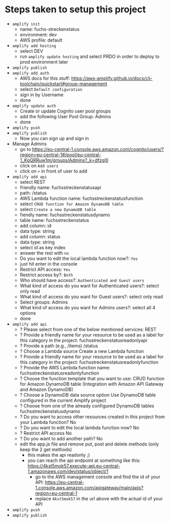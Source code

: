 # Steps taken to setup this project

- `amplify init`
  - name: fuchs-streckenstatus
  - environment: dev
  - AWS profile: default
- `amplify add hosting`
  - select DEV
  - run `amplify update hosting` and select PRDO in order to deploy to prod environment later
- `amplify publish`
- `amplify add auth`
  - AWS docs for this stuff: https://aws-amplify.github.io/docs/cli-toolchain/quickstart#group-management
  - select `Default configuration`
  - sign in by Username
  - done
- `amplify update auth`
  - Create or update Cognito user pool groups
  - add the following User Pool Group: Admins
  - done
- `amplify push`
- `amplify publish`
  - Now you can sign up and sign in
- Manage Admins
  - go to https://eu-central-1.console.aws.amazon.com/cognito/users/?region=eu-central-1#/pool/eu-central-1_KpQRRuw1m/groups/Admins?_k=dfzg0l
  - click on `Add users`
  - click on `+` in front of user to add
- `amplify add api`
  - select REST
  - friendly name: fuchsstreckenstatusapi
  - path: /status
  - AWS Lambda function name: fuchsstreckenstatusfunction
  - select `CRUD function for Amazon DynamoDB table`
  - select `Create a new DynamoDB table`
  - fiendly name: fuchsstreckenstatusdynamo
  - table name: fuchsstreckenstatus
  - add column: id
  - data type: string
  - add column: status
  - data type: string
  - select id as key index
  - answer the rest with `no`
  - Do you want to edit the local lambda function now?: `Yes`
  - just hit enter in the console
  - Restrict API access: `Yes`
  - Restrict access by?: `Both`
  - Who should have access?: `Authenticated and Guest users`
  - What kind of access do you want for Authenticated users?: select only read
  - What kind of access do you want for Guest users?: select only read
  - Select groups: Admins
  - What kind of access do you want for Admins users?: select all 4 options
  - done
- `amplify add api`
  - ? Please select from one of the below mentioned services: REST
  - ? Provide a friendly name for your resource to be used as a label for this category in the project: fuchsstreckenstatusreadonlyapi
  - ? Provide a path (e.g., /items) /status
  - ? Choose a Lambda source Create a new Lambda function
  - ? Provide a friendly name for your resource to be used as a label for this category in the project: fuchsstreckenstatusreadonlyfunction
  - ? Provide the AWS Lambda function name: fuchsstreckenstatusreadonlyfunction
  - ? Choose the function template that you want to use: CRUD function for Amazon DynamoDB table (Integration with Amazon API Gateway and Amazon DynamoDB)
  - ? Choose a DynamoDB data source option Use DynamoDB table configured in the current Amplify project
  - ? Choose from one of the already configured DynamoDB tables fuchsstreckenstatusdynamo
  - ? Do you want to access other resources created in this project from your Lambda function? No
  - ? Do you want to edit the local lambda function now? No
  - ? Restrict API access No
  - ? Do you want to add another path? No
  - edit the app.js file and remove put, post and delete methods (only keep the 2 get methods)
    - this makes the api readonly ;)
    - you can reach the api endpoint at something like this: https://4kst5mok57.execute-api.eu-central-1.amazonaws.com/dev/status/object/1
      - go to the AWS management console and find the id of your API: https://eu-central-1.console.aws.amazon.com/apigateway/main/apis?region=eu-central-1
      - replace `4kst5mok57` in the url above with the actual id of your API
- `amplify push`
- `amplify publish`
